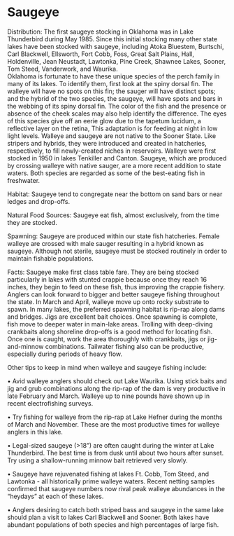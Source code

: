 # Saugeye

Distribution: 
The first saugeye stocking in Oklahoma was in Lake Thunderbird during May 1985. Since this initial stocking many other state lakes have been stocked with saugeye, including Atoka Bluestem, Burtschi, Carl Blackwell, Ellsworth, Fort Cobb, Foss, Great Salt Plains, Hall, Holdenville, Jean Neustadt, Lawtonka, Pine Creek, Shawnee Lakes, Sooner, Tom Steed, Vanderwork, and Waurika.  
Oklahoma is fortunate to have these unique species of the perch family in many of its lakes.  To identify them, first look at the spiny dorsal fin.  The walleye will have no spots on this fin; the sauger will have distinct spots; and the hybrid of the two species, the saugeye, will have spots and bars in the webbing of its spiny dorsal fin.  The color of the fish and the presence or absence of the cheek scales may also help identify the difference.  The eyes of this species give off an eerie glow due to the tapetum lucidum, a reflective layer on the retina, This adaptation is for feeding at night in low light levels.
Walleye and saugeye are not native to the Sooner State. Like stripers and hybrids, they were introduced and created in hatcheries, respectively, to fill newly-created niches in reservoirs.
Walleye were first stocked in 1950 in lakes Tenkiller and Canton. Saugeye, which are produced by crossing walleye with native sauger, are a more recent addition to state waters. Both species are regarded as some of the best-eating fish in freshwater.

Habitat: 
Saugeye tend to congregate near the bottom on sand bars or near ledges and drop-offs.

Natural Food Sources: 
Saugeye eat fish, almost exclusively, from the time they are stocked.

Spawning: 
Saugeye are produced within our state fish hatcheries. Female walleye are crossed with male sauger resulting in a hybrid known as saugeye. Although not sterile, saugeye must be stocked routinely in order to maintain fishable populations.

Facts: 
Saugeye make first class table fare. They are being stocked particularly in lakes with stunted crappie because once they reach 16 inches, they begin to feed on these fish, thus improving the crappie fishery. Anglers can look forward to bigger and better saugeye fishing throughout the state.
In March and April, walleye move up onto rocky substrate to spawn. In many lakes, the preferred spawning habitat is rip-rap along dams and bridges. Jigs are excellent bait choices. Once spawning is complete, fish move to deeper water in main-lake areas. Trolling with deep-diving crankbaits along shoreline drop-offs is a good method for locating fish. Once one is caught, work the area thoroughly with crankbaits, jigs or jig-and-minnow combinations. Tailwater fishing also can be productive, especially during periods of heavy flow.

Other tips to keep in mind when walleye and saugeye fishing include:

• Avid walleye anglers should check out Lake Waurika. Using stick baits and jig and grub combinations along the rip-rap of the dam is very productive in late February and March. Walleye up to nine pounds have shown up in recent electrofishing surveys.

• Try fishing for walleye from the rip-rap at Lake Hefner during the months of March and November. These are the most productive times for walleye anglers in this lake.

• Legal-sized saugeye (>18”) are often caught during the winter at Lake Thunderbird. The best time is from dusk until about two hours after sunset. Try using a shallow-running minnow bait retrieved very slowly.

• Saugeye have rejuvenated fishing at lakes Ft. Cobb, Tom Steed, and Lawtonka - all historically prime walleye waters. Recent netting samples confirmed that saugeye numbers now rival peak walleye abundances in the “heydays” at each of these lakes.

• Anglers desiring to catch both striped bass and saugeye in the same lake should plan a visit to lakes Carl Blackwell and Sooner. Both lakes have abundant populations of both species and high percentages of large fish.
